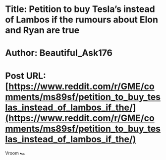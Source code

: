 # Title: Petition to buy Tesla’s instead of Lambos if the rumours about Elon and Ryan are true
# Author: Beautiful_Ask176
# Post URL: [https://www.reddit.com/r/GME/comments/ms89sf/petition_to_buy_teslas_instead_of_lambos_if_the/](https://www.reddit.com/r/GME/comments/ms89sf/petition_to_buy_teslas_instead_of_lambos_if_the/)


Vroom 🏎
